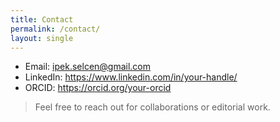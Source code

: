 ```yaml
---
title: Contact
permalink: /contact/
layout: single
---
```


- Email: ipek.selcen@gmail.com
- LinkedIn: <https://www.linkedin.com/in/your-handle/>  
- ORCID: [<https://orcid.org/your-orcid>](https://orcid.org/0000-0001-7614-1780)

> Feel free to reach out for collaborations or editorial work.
